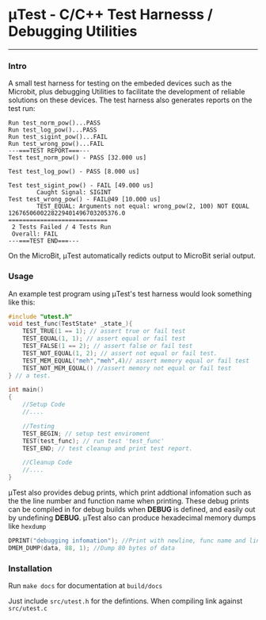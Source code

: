# μTest - C/C++ Test Harnesss / Debugging Utilities
---
### Intro 
A small test harness for testing on the embeded devices such as the Microbit,
plus debugging Utilities to facilitate the development of reliable solutions 
on these devices. The test harness also generates reports on the test run:

```
Run test_norm_pow()...PASS
Run test_log_pow()...PASS
Run test_sigint_pow()...FAIL
Run test_wrong_pow()...FAIL
---===TEST REPORT===---
Test test_norm_pow() - PASS [32.000 us]

Test test_log_pow() - PASS [8.000 us]

Test test_sigint_pow() - FAIL [49.000 us]
        Caught Signal: SIGINT
Test test_wrong_pow() - FAIL@49 [10.000 us]
        TEST_EQUAL: Arguments not equal: wrong_pow(2, 100) NOT EQUAL 1267650600228229401496703205376.0
============================
 2 Tests Failed / 4 Tests Run
 Overall: FAIL
---===TEST END===---
```

On the MicroBit, μTest automatically redicts output to MicroBit serial output.

### Usage
An example test program using μTest's test harness would look something like 
this:
```c
#include "utest.h"
void test_func(TestState* _state_){
    TEST_TRUE(1 == 1); // assert true or fail test
    TEST_EQUAL(1, 1); // assert equal or fail test
    TEST_FALSE(1 == 2); // assert false or fail test
    TEST_NOT_EQUAL(1, 2); // assert not equal or fail test.
    TEST_MEM_EQUAL("meh","meh",4)// assert memory equal or fail test
    TEST_NOT_MEM_EQUAL() //assert memory not equal or fail test 
} // a test.

int main()
{
    //Setup Code
    //....

    //Testing
    TEST_BEGIN; // setup test enviroment
    TEST(test_func); // run test 'test_func'
    TEST_END; // test cleanup and print test report.

    //Cleanup Code
    //....
}
```


μTest also provides debug prints, which print addtional infomation such as the
the line number and function name when printing. These debug prints can be 
compiled in for debug builds when **DEBUG** is defined, and easily out by
undefining **DEBUG**. μTest also can produce hexadecimal memory dumps like 
`hexdump`

```c
DPRINT("debugging infomation"); //Print with newline, func name and line number
DMEM_DUMP(data, 88, 1); //Dump 80 bytes of data
```

### Installation
Run `make docs` for documentation at `build/docs`

Just include `src/utest.h` for the defintions. When compiling link against 
`src/utest.c`

